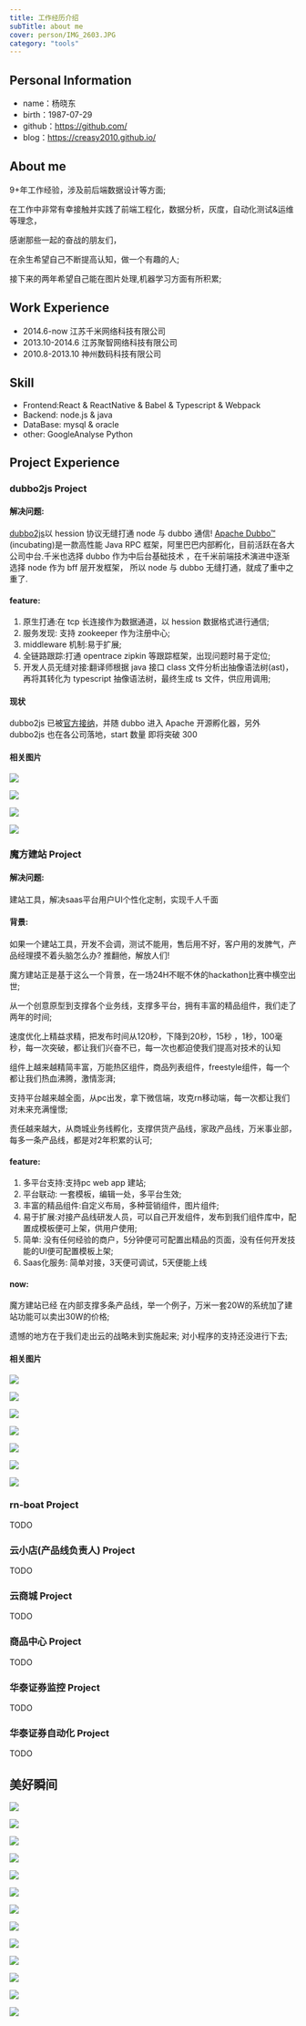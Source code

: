 ```yaml
---
title: 工作经历介绍
subTitle: about me 
cover: person/IMG_2603.JPG
category: "tools"
---
```



## Personal Information

* name：杨晓东
* birth：1987-07-29
* github：https://github.com/
* blog：https://creasy2010.github.io/

## About me

9+年工作经验，涉及前后端数据设计等方面;

在工作中非常有幸接触并实践了前端工程化，数据分析，灰度，自动化测试&运维等理念，

感谢那些一起的奋战的朋友们，

在余生希望自己不断提高认知，做一个有趣的人;

接下来的两年希望自己能在图片处理,机器学习方面有所积累;


## Work Experience

* 2014.6-now 江苏千米网络科技有限公司
* 2013.10-2014.6 江苏聚智网络科技有限公司
* 2010.8-2013.10 神州数码科技有限公司

## Skill

* Frontend:React & ReactNative & Babel & Typescript & Webpack
* Backend: node.js & java
* DataBase: mysql & oracle
* other: GoogleAnalyse Python

## Project Experience

### dubbo2js Project

#### 解决问题:
[dubbo2js](https://github.com/dubbo/dubbo2.js)以 hession 协议无缝打通 node 与 dubbo 通信!
[Apache Dubbo™](http://dubbo.apache.org/zh-cn/index.html)
(incubating)是一款高性能 Java RPC 框架，阿里巴巴内部孵化，目前活跃在各大公司中台.千米也选择 dubbo 作为中后台基础技术 ，在千米前端技术演进中逐渐选择 node 作为 bff 层开发框架， 所以 node 与 dubbo 无缝打通，就成了重中之重了.

#### feature:

1. 原生打通:在 tcp 长连接作为数据通道，以 hession 数据格式进行通信;
2. 服务发现: 支持 zookeeper 作为注册中心;
3. middleware 机制:易于扩展;
4. 全链路跟踪:打通 opentrace zipkin 等跟踪框架，出现问题时易于定位;
5. 开发人员无缝对接:翻译师根据 java 接口 class 文件分析出抽像语法树(ast)，再将其转化为 typescript 抽像语法树，最终生成 ts 文件，供应用调用;

#### 现状
 dubbo2js 已被[官方接纳](http://dubbo.apache.org/zh-cn/community/index.html)，并随 dubbo 进入 Apache 开源孵化器，另外 dubbo2js 也在各公司落地，start 数量 即将突破 300

#### 相关图片

![](dubbo.png)

![](dubbo2js.png)

![](contr.png)

![](dubbo生态.png)

### 魔方建站 Project

#### 解决问题: 
建站工具，解决saas平台用户UI个性化定制，实现千人千面

#### 背景:
如果一个建站工具，开发不会调，测试不能用，售后用不好，客户用的发脾气，产品经理摸不着头脑怎么办? 推翻他，解放人们!

魔方建站正是基于这么一个背景，在一场24H不眠不休的hackathon比赛中横空出世;

从一个创意原型到支撑各个业务线，支撑多平台，拥有丰富的精品组件，我们走了两年的时间;

速度优化上精益求精，把发布时间从120秒，下降到20秒，15秒 ，1秒，100毫秒，每一次突破，都让我们兴奋不已，每一次也都迫使我们提高对技术的认知

组件上越来越精简丰富，万能热区组件，商品列表组件，freestyle组件，每一个都让我们热血沸腾，激情澎湃;

支持平台越来越全面，从pc出发，拿下微信端，攻克rn移动端，每一次都让我们对未来充满憧憬; 

责任越来越大，从商城业务线孵化，支撑供货产品线，家政产品线，万米事业部，每多一条产品线，都是对2年积累的认可;

#### feature: 

1. 多平台支持:支持pc web app 建站; 
2. 平台联动: 一套模板，编辑一处，多平台生效; 
3. 丰富的精品组件:自定义布局，多种营销组件，图片组件;
4. 易于扩展:对接产品线研发人员，可以自己开发组件，发布到我们组件库中，配置成模板便可上架，供用户使用;
5. 简单: 没有任何经验的商户，5分钟便可可配置出精品的页面，没有任何开发技能的UI便可配置模板上架;
6. Saas化服务: 简单对接，3天便可调试，5天便能上线

#### now:
魔方建站已经 在内部支撑多条产品线，举一个例子，万米一套20W的系统加了建站功能可以卖出30W的价格;

遗憾的地方在于我们走出云的战略未到实施起来;
对小程序的支持还没进行下去;

#### 相关图片

![](WX20190127-110414@2x.png)

![](WX20190127-110439@2x.png)

![](大转盘.png)

![](建站示例图片.jpeg)

![](管理页面.png)

![](设备对接.png)

![](页面管理.png)

### rn-boat  Project
TODO

### 云小店(产品线负责人) Project
TODO

### 云商城  Project
TODO

### 商品中心  Project
TODO

### 华泰证券监控 Project
TODO

### 华泰证券自动化 Project
TODO

## 美好瞬间


![](person/IMG_2616.JPG)


![](person/IMG_2614.JPG)

![](person/IMG_2615.JPG)


![](person/IMG_2605.JPG)

![](person/IMG_2606.JPG)
 
![](person/IMG_2612.JPG)

![](person/IMG_2613.JPG)

![](person/IMG_2602.JPG)

![](person/IMG_2600.JPG)


![](person/IMG_2603.JPG)


![](person/IMG_2608.JPG)

![](person/IMG_2609.JPG)

![](person/IMG_2611.JPG)



